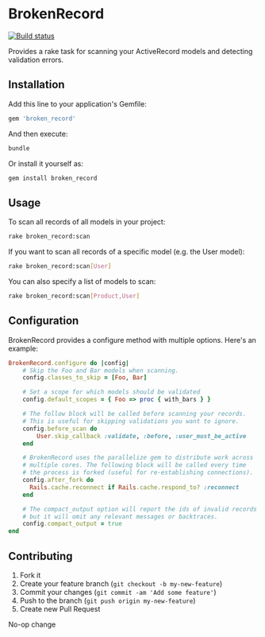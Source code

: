 # BrokenRecord
[![Build status](https://badge.buildkite.com/b2a7685afb59070c272eebf79d0763789896c627508e181a77.svg)](https://buildkite.com/gusto/broken-record)

Provides a rake task for scanning your ActiveRecord models and detecting validation errors.

## Installation

Add this line to your application's Gemfile:

```ruby
gem 'broken_record'
```

And then execute:

```bash
bundle
```

Or install it yourself as:

```bash
gem install broken_record
```

## Usage

To scan all records of all models in your project:

```bash
rake broken_record:scan
```

If you want to scan all records of a specific model (e.g. the User model):

```bash
rake broken_record:scan[User]
```

You can also specify a list of models to scan:

```bash
rake broken_record:scan[Product,User]
```

## Configuration

BrokenRecord provides a configure method with multiple options.  Here's an example:

```ruby
BrokenRecord.configure do |config|
    # Skip the Foo and Bar models when scanning.
    config.classes_to_skip = [Foo, Bar]

    # Set a scope for which models should be validated
    config.default_scopes = { Foo => proc { with_bars } }

    # The follow block will be called before scanning your records.
    # This is useful for skipping validations you want to ignore.
    config.before_scan do
        User.skip_callback :validate, :before, :user_must_be_active
    end

    # BrokenRecord uses the parallelize gem to distribute work across
    # multiple cores. The following block will be called every time
    # the process is forked (useful for re-establishing connections).
    config.after_fork do
      Rails.cache.reconnect if Rails.cache.respond_to? :reconnect
    end

    # The compact_output option will report the ids of invalid records
    # but it will omit any relevant messages or backtraces.
    config.compact_output = true
end
```

## Contributing

1. Fork it
2. Create your feature branch (`git checkout -b my-new-feature`)
3. Commit your changes (`git commit -am 'Add some feature'`)
4. Push to the branch (`git push origin my-new-feature`)
5. Create new Pull Request

No-op change

